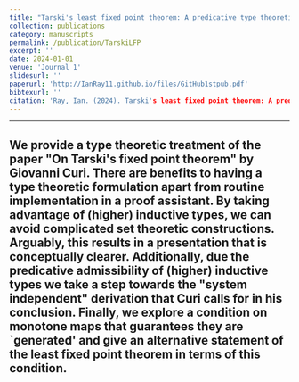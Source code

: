 ```yaml
---
title: "Tarski's least fixed point theorem: A predicative type theoretic formulation"
collection: publications
category: manuscripts
permalink: /publication/TarskiLFP
excerpt: ''
date: 2024-01-01
venue: 'Journal 1'
slidesurl: ''
paperurl: 'http://IanRay11.github.io/files/GitHub1stpub.pdf'
bibtexurl: ''
citation: 'Ray, Ian. (2024). Tarski's least fixed point theorem: A predicative type theoretic formulation.'
---
```


---
We provide a type theoretic treatment of the paper "On Tarski's fixed point theorem" by Giovanni Curi. There are benefits to having a type theoretic formulation apart from routine implementation in a proof assistant. By taking advantage of (higher) inductive types, we can avoid complicated set theoretic constructions. Arguably, this results in a presentation that is conceptually clearer. Additionally, due the predicative admissibility of (higher) inductive types we take a step towards the "system independent" derivation that Curi calls for in his conclusion. Finally, we explore a condition on monotone maps that guarantees they are `generated' and give an alternative statement of the least fixed point theorem in terms of this condition.
---
